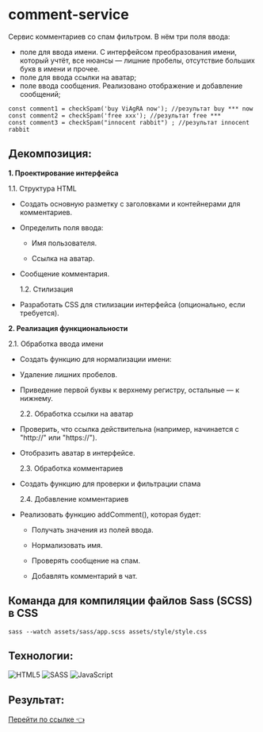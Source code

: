 # comment-service

Сервис комментариев со спам фильтром.
В нём три поля ввода:

- поле для ввода имени. С интерфейсом преобразования имени, который учтёт, все нюансы — лишние пробелы, отсутствие больших букв в имени и прочее.
- поле для ввода ссылки на аватар;
- поле ввода сообщения. Реализовано отображение и добавление сообщений;

```
const comment1 = checkSpam('buy ViAgRA now'); //результат buy *** now
const comment2 = checkSpam('free xxx'); //результат free ***
const comment3 = checkSpam("innocent rabbit") ; //результат innocent rabbit
```

## Декомпозиция:

**1. Проектирование интерфейса**

1.1. Структура HTML

- Создать основную разметку с заголовками и контейнерами для комментариев.

- Определить поля ввода:

  - Имя пользователя.

  - Ссылка на аватар.

- Сообщение комментария.

  1.2. Стилизация

- Разработать CSS для стилизации интерфейса (опционально, если требуется).

**2. Реализация функциональности**

2.1. Обработка ввода имени

- Создать функцию для нормализации имени:

- Удаление лишних пробелов.

- Приведение первой буквы к верхнему регистру, остальные — к нижнему.

  2.2. Обработка ссылки на аватар

- Проверить, что ссылка действительна (например, начинается с "http://" или "https://").

- Отобразить аватар в интерфейсе.

  2.3. Обработка комментариев

- Создать функцию для проверки и фильтрации спама

  2.4. Добавление комментариев

- Реализовать функцию addComment(), которая будет:

  - Получать значения из полей ввода.

  - Нормализовать имя.

  - Проверять сообщение на спам.

  - Добавлять комментарий в чат.

## Команда для компиляции файлов Sass (SCSS) в CSS

`sass --watch assets/sass/app.scss assets/style/style.css`

## Технологии:

![HTML5](https://img.shields.io/badge/html5-%23E34F26.svg?style=for-the-badge&logo=html5&logoColor=white)
![SASS](https://img.shields.io/badge/SASS-hotpink.svg?style=for-the-badge&logo=SASS&logoColor=white)
![JavaScript](https://img.shields.io/badge/javascript-%23323330.svg?style=for-the-badge&logo=javascript&logoColor=%23F7DF1E)

## Результат:

[Перейти по ссылке 👈 ](https://xeni-ya.github.io/comment-service/)
